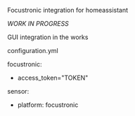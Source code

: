Focustronic integration for homeassistant

*WORK IN PROGRESS*

GUI integration in the works




configuration.yml

focustronic:
 - access_token="TOKEN"

sensor:
 - platform: focustronic
 
 
